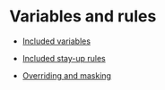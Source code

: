 # Variables and rules

* [Included variables](included-variables.md)

* [Included stay-up rules](included-stay-up-rules.md)

* [Overriding and masking](overriding-and-masking.md)

